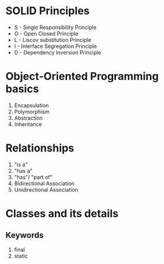 # SOLID Principles

* S - Single Responsibility Principle
* O - Open Closed Principle
* L - Liscov substitution Principle
* I - Interface Segregation Principle
* D - Dependency Inversion Principle

# Object-Oriented Programming basics

1. Encapsulation
2. Polymorphism
3. Abstraction
4. Inheritance

# Relationships

1. "is a"
2. "has a"
3. "has"/ "part of"
4. Bidirectional Association
5. Unidirectional Association

# Classes and its details

## Keywords
1. final
2. static